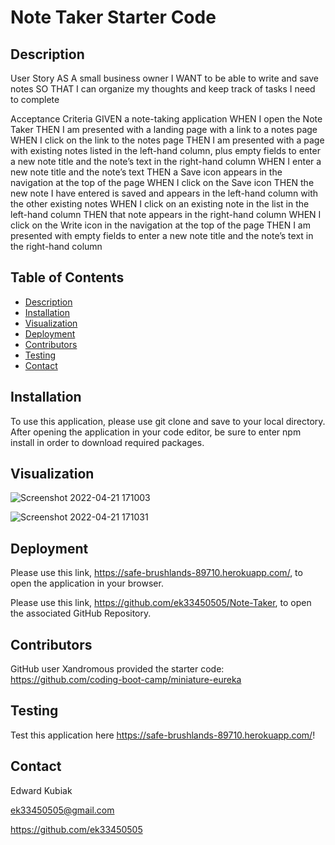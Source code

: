 # Note Taker Starter Code

## Description

User Story
AS A small business owner
I WANT to be able to write and save notes
SO THAT I can organize my thoughts and keep track of tasks I need to complete

Acceptance Criteria
GIVEN a note-taking application
WHEN I open the Note Taker
THEN I am presented with a landing page with a link to a notes page
WHEN I click on the link to the notes page
THEN I am presented with a page with existing notes listed in the left-hand column, plus empty fields to enter a new note title and the note’s text in the right-hand column
WHEN I enter a new note title and the note’s text
THEN a Save icon appears in the navigation at the top of the page
WHEN I click on the Save icon
THEN the new note I have entered is saved and appears in the left-hand column with the other existing notes
WHEN I click on an existing note in the list in the left-hand column
THEN that note appears in the right-hand column
WHEN I click on the Write icon in the navigation at the top of the page
THEN I am presented with empty fields to enter a new note title and the note’s text in the right-hand column

 ## Table of Contents
  - [Description](#description)
  - [Installation](#installation)
  - [Visualization](#visualization)
  - [Deployment](#deployment)
  - [Contributors](#contributors)
  - [Testing](#testing)
  - [Contact](#contact)

## Installation

To use this application, please use git clone and save to your local directory. After opening the application in your code editor, be sure to enter npm install in order to download required packages.

## Visualization

![Screenshot 2022-04-21 171003](https://user-images.githubusercontent.com/97137083/164552960-5c8e3ed7-7d9e-44ea-89d0-3545bc9ee2fb.png)

![Screenshot 2022-04-21 171031](https://user-images.githubusercontent.com/97137083/164552998-60e2fabd-d011-4000-869f-96dec5834ad0.png)

## Deployment

Please use this link, https://safe-brushlands-89710.herokuapp.com/, to open the application in your browser.

Please use this link, https://github.com/ek33450505/Note-Taker, to open the associated GitHub Repository.

## Contributors

GitHub user Xandromous provided the starter code: https://github.com/coding-boot-camp/miniature-eureka

## Testing

Test this application here https://safe-brushlands-89710.herokuapp.com/! 

## Contact

Edward Kubiak

ek33450505@gmail.com

https://github.com/ek33450505
